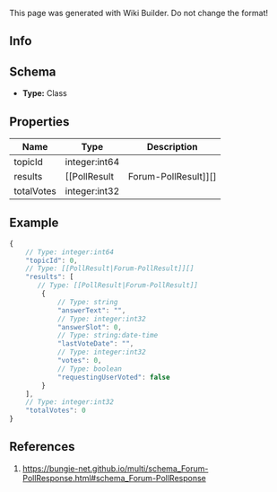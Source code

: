 <span class="wiki-builder">This page was generated with Wiki Builder. Do not change the format!</span>

## Info

## Schema
* **Type:** Class

## Properties
Name | Type | Description
---- | ---- | -----------
topicId | integer:int64 | 
results | [[PollResult|Forum-PollResult]][] | 
totalVotes | integer:int32 | 

## Example
```javascript
{
    // Type: integer:int64
    "topicId": 0,
    // Type: [[PollResult|Forum-PollResult]][]
    "results": [
       // Type: [[PollResult|Forum-PollResult]]
        {
            // Type: string
            "answerText": "",
            // Type: integer:int32
            "answerSlot": 0,
            // Type: string:date-time
            "lastVoteDate": "",
            // Type: integer:int32
            "votes": 0,
            // Type: boolean
            "requestingUserVoted": false
        }
    ],
    // Type: integer:int32
    "totalVotes": 0
}

```

## References
1. https://bungie-net.github.io/multi/schema_Forum-PollResponse.html#schema_Forum-PollResponse
